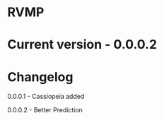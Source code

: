 # RVMP
# Current version - 0.0.0.2



# Changelog
0.0.0.1 - Cassiopeia added

0.0.0.2 - Better Prediction
